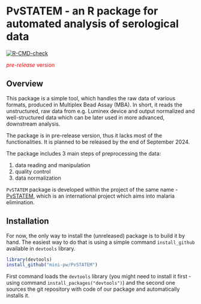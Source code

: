 # PvSTATEM - an R package for automated analysis of serological data

<!-- badges: start -->
[![R-CMD-check](https://github.com/ZetrextJG/PvSTATEM/actions/workflows/R-CMD-check.yaml/badge.svg)](https://github.com/ZetrextJG/PvSTATEM/actions/workflows/R-CMD-check.yaml)
<!-- badges: end -->

<span style="color:red">*pre-release* version </span>
## Overview
This package is a simple tool, which handles the raw data of various formats, produced in Multiplex Bead Assay (MBA). In short, it reads the unstructured, raw data from e.g. Luminex device and output normalized and well-structured data which can be later used in more advanced, downstream analysis.

The package is in pre-release version, thus it lacks most of the functionalities. It is planned to be released by the end of September 2024.

The package includes 3 main steps of preprocessing the data:
1. data reading and manipulation
2. quality control
3. data normalization


`PvSTATEM` package is developed within the project of the same name - [PvSTATEM](https://www.pvstatem.eu/), which is an international project which aims into malaria elimination.

## Installation
For now, the only way to install the (unreleased) package is to build it by hand. The easiest way to do that is using a simple command `install_github` available in `devtools` library. 

```R
library(devtools)
install_github("mini-pw/PvSTATEM")
```

First command loads the `devtools` library (you might need to install it first - using command `install_packages("devtools")`) and the second one sources the git repository with code of our package and automatically installs it.
